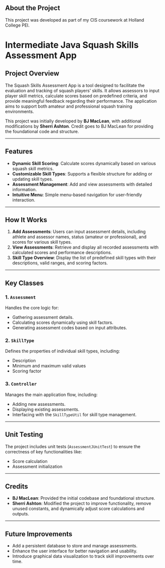 ## About the Project
This project was developed as part of my CIS coursework at Holland College PEI.

# Intermediate Java Squash Skills Assessment App

## Project Overview
The Squash Skills Assessment App is a tool designed to facilitate the evaluation and tracking of squash players' skills. It allows assessors to input player skill metrics, calculate scores based on predefined criteria, and provide meaningful feedback regarding their performance. The application aims to support both amateur and professional squash training environments.

This project was initially developed by **BJ MacLean**, with additional modifications by **Sherri Ashton**. Credit goes to BJ MacLean for providing the foundational code and structure.

---

## Features
- **Dynamic Skill Scoring**: Calculate scores dynamically based on various squash skill metrics.
- **Customizable Skill Types**: Supports a flexible structure for adding or updating skill types.
- **Assessment Management**: Add and view assessments with detailed information.
- **Intuitive Menu**: Simple menu-based navigation for user-friendly interaction.

---

## How It Works
1. **Add Assessments**: Users can input assessment details, including athlete and assessor names, status (amateur or professional), and scores for various skill types.
2. **View Assessments**: Retrieve and display all recorded assessments with calculated scores and performance descriptions.
3. **Skill Type Overview**: Display the list of predefined skill types with their descriptions, valid ranges, and scoring factors.

---

## Key Classes
### 1. `Assessment`
Handles the core logic for:
- Gathering assessment details.
- Calculating scores dynamically using skill factors.
- Generating assessment codes based on input attributes.

### 2. `SkillType`
Defines the properties of individual skill types, including:
- Description
- Minimum and maximum valid values
- Scoring factor

### 3. `Controller`
Manages the main application flow, including:
- Adding new assessments.
- Displaying existing assessments.
- Interfacing with the `SkillTypeUtil` for skill type management.

---

## Unit Testing
The project includes unit tests (`AssessmentJUnitTest`) to ensure the correctness of key functionalities like:
- Score calculation
- Assessment initialization

---

## Credits
- **BJ MacLean**: Provided the initial codebase and foundational structure.
- **Sherri Ashton**: Modified the project to improve functionality, remove unused constants, and dynamically adjust score calculations and outputs.

---

## Future Improvements
- Add a persistent database to store and manage assessments.
- Enhance the user interface for better navigation and usability.
- Introduce graphical data visualization to track skill improvements over time.

